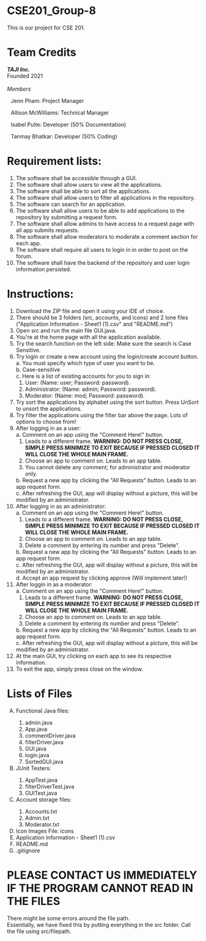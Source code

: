 # CSE201_Group-8
This is our project for CSE 201. 

# Team Credits 
<b><i>TAJI Inc.</b></i>
<br>Founded 2021
<br>
<br><i>Members</i>
<p style="margin-left: 10px">Jenn Pham: Project Manager</p>
<p style="margin-left: 10px">Allison McWilliams: Technical Manager</p> 
<p style="margin-left: 10px">Isabel Pulte: Developer (50% Documentation)</p>
<p style="margin-left: 10px">Tanmay Bhatkar: Developer (50% Coding)</p>

# Requirement lists: 
1. The software shall be accessible through a GUI.
2. The software shall allow users to view all the applications.
3. The software shall be able to sort all the applications.
4. The software shall allow users to filter all applications in the repository.
5. The software can search for an application.
6. The software shall allow users to be able to add applications to the repository by submitting a request form.
7. The software shall allow admins to have access to a request page with all app submits requests.
8. The software shall allow moderators to moderate a comment section for each app.
9. The software shall require all users to login in in order to post on the forum.
10. The software shall have the backend of the repository and user login information persisted.

# Instructions:
1. Download the ZIP file and open it using your IDE of choice.
2. There should be 3 folders (src, accounts, and icons) and 2 lone files ("Application Information - Sheet1 (1).csv" and "README.md")
3. Open src and run the main file GUI.java.
4. You're at the home page with all the application available.
5. Try the search function on the left side: Make sure the search is Case Sensitive.
6. Try login or create a new account using the login/create account button.
	<br>a. You must specify which type of user you want to be.
	<br>b. Case-sensitive
	<br>c. Here is a list of existing accounts for you to sign in:
	<ol>
		<li> User: (Name: user; Password: password).</li>
		<li> Administrator: (Name: admin; Password: password).</li>
		<li> Moderator: (Name: mod; Password: password).
	</ol>
7. Try sort the applications by alphabet using the sort button. Press UnSort to unsort the applications.</li>
8. Try filter the applications using the filter bar above the page. Lots of options to choose from!
9. After logging in as a user: 
	<br>a. Comment on an app using the "Comment Here!" button.
	<ol>
		<li>Leads to a different frame. <b>WARNING: DO NOT PRESS CLOSE, SIMPLE PRESS MINIMIZE TO EXIT BECAUSE IF PRESSED CLOSED IT WILL CLOSE THE WHOLE MAIN FRAME.</b></li>
		<li>Choose an app to comment on. Leads to an app table.</li>
		<li>You cannot delete any comment; for administrator and moderator only.</li>
	</ol>
	b. Request a new app by clicking the "All Requests" button. Leads to an app request form.
	<br>c. After refreshing the GUI, app will display without a picture, this will be modified by an administrator.
10. After logging in as an administrator: 
	<br>a. Comment on an app using the "Comment Here!" button.
	<ol>
		<li>Leads to a different frame. <b>WARNING: DO NOT PRESS CLOSE, SIMPLE PRESS MINIMIZE TO EXIT BECAUSE IF PRESSED CLOSED IT WILL CLOSE THE WHOLE MAIN FRAME.</b></li>
		<li>Choose an app to comment on. Leads to an app table.</li>
		<li>Delete a comment by entering its number and press "Delete".</li>
	</ol>
	b. Request a new app by clicking the "All Requests" button. Leads to an app request form.
	<br>c. After refreshing the GUI, app will display without a picture, this will be modified by an administrator.
	<br>d. Accept an app request by clicking approve (Will implement later!)
11. After loggin in as a moderator: 
	<br>a. Comment on an app using the "Comment Here!" button.
	<ol>
		<li>Leads to a different frame. <b>WARNING: DO NOT PRESS CLOSE, SIMPLE PRESS MINIMIZE TO EXIT BECAUSE IF PRESSED CLOSED IT WILL CLOSE THE WHOLE MAIN FRAME.</b></li>
		<li>Choose an app to comment on. Leads to an app table.</li>
		<li>Delete a comment by entering its number and press "Delete".</li>
	</ol>
	b. Request a new app by clicking the "All Requests" button. Leads to an app request form.
	<br>c. After refreshing the GUI, app will display without a picture, this will be modified by an administrator.
12. At the main GUI, try clicking on each app to see its respective information. 
13. To exit the app, simply press close on the window.

# Lists of Files
<ol type=A>
	<li>Functional Java files:</li>
		<ol>
			<li>admin.java</li>
			<li>App.java</li>
			<li>commentDriver.java</li>
			<li>filterDriver.java</li>
			<li>GUI.java</li>
			<li>login.java</li>
			<li>SortedGUI.java</li>
		</ol>
	<li>JUnit Testers:</li>
		<ol>
			<li>AppTest.java</li>
			<li>filterDriverTest.java</li>
			<li>GUITest.java</li>
		</ol>
	<li>Account storage files:</li>
		<ol>
			<li>Accounts.txt</li>
			<li>Admin.txt</li>
			<li>Moderator.txt</li>
		</ol>
	<li>Icon Images File: icons</li>
	<li>Application Information - Sheet1 (1).csv</li>
	<li>README.md</li>
	<li>.gitignore</li>
</ol>

# PLEASE CONTACT US IMMEDIATELY IF THE PROGRAM CANNOT READ IN THE FILES
There might be some errors around the file path. 
<br>Essentially, we have fixed this by putting everything in the src folder. Call the file using src/filepath.
